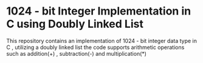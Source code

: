 <h1>1024 - bit Integer Implementation in C using Doubly Linked List</h1>
This repository contains an implementation of 1024 - bit integer data type in C , utilizing a doubly linked list the code supports arithmetic operations such as addition(+) , subtraction(-) and multiplication(*)

